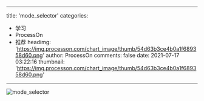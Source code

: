 
---
title: 'mode_selector'
categories: 
 - 学习
 - ProcessOn
 - 推荐
headimg: 'https://img.processon.com/chart_image/thumb/54d63b3ce4b0a1f689358d60.png'
author: ProcessOn
comments: false
date: 2021-07-17 03:22:16
thumbnail: 'https://img.processon.com/chart_image/thumb/54d63b3ce4b0a1f689358d60.png'
---

<div>   
<img class="thumb" alt="mode_selector" src="https://img.processon.com/chart_image/thumb/54d63b3ce4b0a1f689358d60.png" referrerpolicy="no-referrer">
<p></p>  
</div>
            